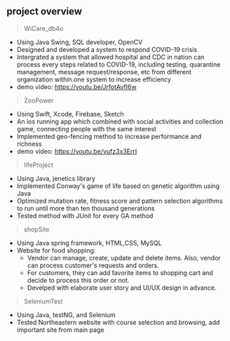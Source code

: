 ## project overview

> WiCare_db4o

- Using Java Swing, SQL developer, OpenCV
- Designed and developed a system to respond COVID-19 crisis
- Intergrated a system that allowed hospital and CDC in nation can process every steps related to COVID-19, including testing, quarantine management, message request/response, etc from different organization within one system to increase efficiency
- demo video: https://youtu.be/JrfotAvfI6w

> ZooPower

- Using Swift, Xcode, Firebase, Sketch
- An ios running app which combined with social activities and collection game, connecting people with the same interest
- Implemented geo-fencing method to increase performance and richness
- demo video: https://youtu.be/vufz3x3ErrI

> lifeProject

- Using Java, jenetics library
- Implemented Conway's game of life based on genetic algorithm using Java
- Optimized mutation rate, fitness score and pattern selection algorithms to run until more than ten thousand generations
- Tested method with JUnit for every GA method

> shopSite

- Using Java spring framework, HTML,CSS, MySQL
- Website for food shopping:
  - Vendor can manage, create, update and delete items. Also, vendor can process customer's requests and orders.
  - For customers, they can add favorite items to shopping cart and decide to process this order or not.
  - Develped with elaborate user story and UI/UX design in advance.

>SeleniumTest

- Using Java, testNG, and Selenium
- Tested Northeastern website with course selection and browsing, add important site from main page 

